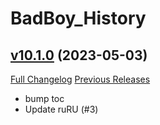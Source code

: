 # BadBoy_History

## [v10.1.0](https://github.com/funkydude/BadBoy_History/tree/v10.1.0) (2023-05-03)
[Full Changelog](https://github.com/funkydude/BadBoy_History/compare/v10.0.1...v10.1.0) [Previous Releases](https://github.com/funkydude/BadBoy_History/releases)

- bump toc  
- Update ruRU (#3)  
